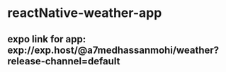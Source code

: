 # reactNative-weather-app
## expo link for app: exp://exp.host/@a7medhassanmohi/weather?release-channel=default
